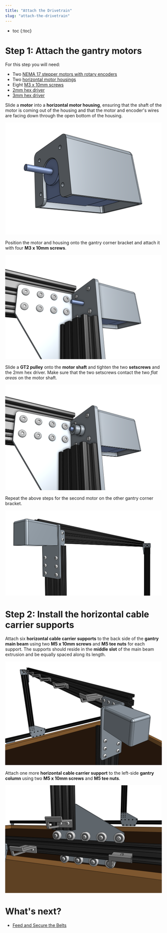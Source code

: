 ```yaml
---
title: "Attach the Drivetrain"
slug: "attach-the-drivetrain"
---
```


* toc
{:toc}

# Step 1: Attach the gantry motors
For this step you will need:
* Two [NEMA 17 stepper motors with rotary encoders](../../Extras/bom/electronics-and-wiring.md#nema-17-stepper-motors-with-rotary-encoders)
* Two [horizontal motor housings](../../Extras/bom/plastic-parts.md#horizontal-motor-housing)
* Eight [M3 x 10mm screws](../../Extras/bom/fasteners-and-hardware.md#m3-screws)
* [2mm hex driver](../../Extras/bom/miscellaneous.md#2mm-hex-driver)
* [3mm hex driver](../../Extras/bom/miscellaneous.md#3mm-hex-driver)

Slide a **motor** into a **horizontal motor housing**, ensuring that the shaft of the motor is coming out of the housing and that the motor and encoder's wires are facing down through the open bottom of the housing.

![Screen Shot 2016-11-26 at 2.11.26 PM.png](_images/Screen_Shot_2016-11-26_at_2.11.26_PM.png)

Position the motor and housing onto the gantry corner bracket and attach it with four **M3 x 10mm screws**.

![Screen Shot 2016-11-26 at 2.11.47 PM.png](_images/Screen_Shot_2016-11-26_at_2.11.47_PM.png)

Slide a **GT2 pulley** onto the **motor shaft** and tighten the two **setscrews** and the 2mm hex driver. Make sure that the two setscrews contact the two *flat areas* on the motor shaft.

![Screen Shot 2016-11-26 at 2.12.00 PM.png](_images/Screen_Shot_2016-11-26_at_2.12.00_PM.png)

Repeat the above steps for the second motor on the other gantry corner bracket.

![Screen Shot 2017-02-12 at 1.45.03 PM.png](_images/Screen_Shot_2017-02-12_at_1.45.03_PM.png)

# Step 2: Install the horizontal cable carrier supports
Attach six **horizontal cable carrier supports** to the back side of the **gantry main beam** using two **M5 x 10mm screws** and **M5 tee nuts** for each support. The supports should reside in the **middle slot** of the main beam extrusion and be equally spaced along its length.

![Screen Shot 2017-02-27 at 11.59.43 AM.png](_images/Screen_Shot_2017-02-27_at_11.59.43_AM.png)

Attach one more **horizontal cable carrier support** to the left-side **gantry column** using two **M5 x 10mm screws** and **M5 tee nuts**.

![Screen Shot 2017-02-27 at 12.01.45 PM.png](_images/Screen_Shot_2017-02-27_at_12.01.45_PM.png)


# What's next?

 * [Feed and Secure the Belts](../gantry/feed-and-secure-the-belts.md)
